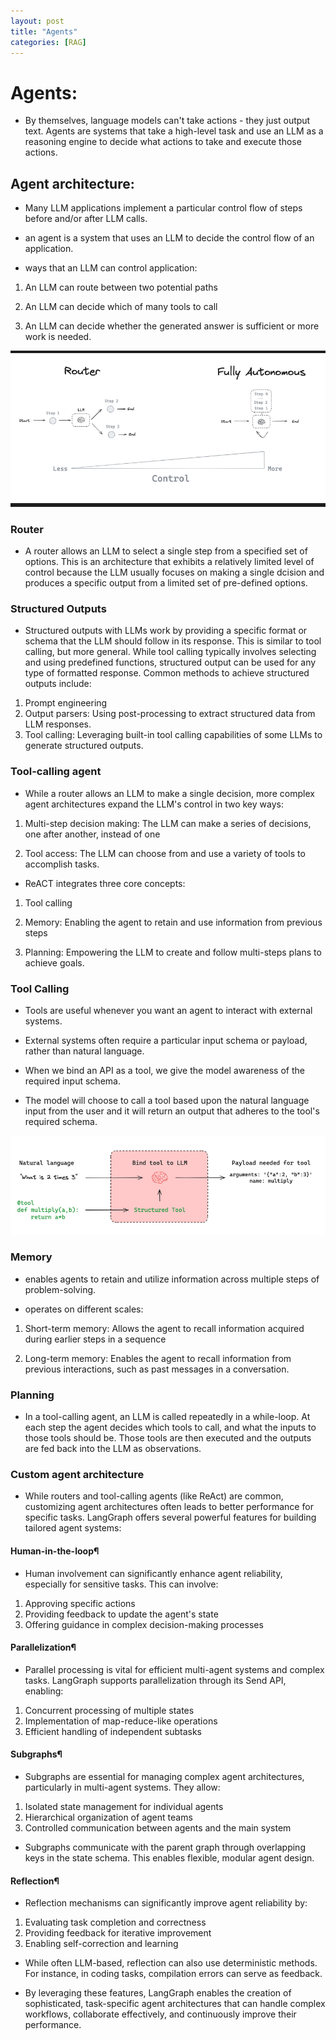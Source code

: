 ```yaml
---
layout: post
title: "Agents"
categories: [RAG]
---
```

# Agents:

- By themselves, language models can't take actions - they just output text. Agents are systems that take a high-level task and use an LLM as a reasoning engine to decide what actions to take and execute those actions.

## Agent architecture:
- Many LLM applications implement a particular control flow of steps before and/or after LLM calls. 

- an agent is a system that uses an LLM to decide the control flow of an application. 

- ways that an LLM can control application:

1. An LLM can route between two potential paths

2. An LLM can decide which of many tools to call

3. An LLM can decide whether the generated answer is sufficient or more work is needed.

![alt text](images/image-1.png)

### Router 

- A router allows an LLM to select a single step from a specified set of options. This is an architecture that exhibits a relatively limited level of control because the LLM usually focuses on making a single dcision and produces a specific output from a limited set of pre-defined options. 

### Structured Outputs

- Structured outputs with LLMs work by providing a specific format or schema that the LLM should follow in its response. This is similar to tool calling, but more general. While tool calling typically involves selecting and using predefined functions, structured output can be used for any type of formatted response. Common methods to achieve structured outputs include:

1. Prompt engineering
2. Output parsers: Using post-processing to extract structured data from LLM responses.
3. Tool calling: Leveraging built-in tool calling capabilities of some LLMs to generate structured outputs.

### Tool-calling agent

- While a router allows an LLM to make a single decision, more complex agent architectures expand the LLM's control in two key ways:

1. Multi-step decision making: The LLM can make a series of decisions, one after another, instead of one

2. Tool access: The LLM can choose from and use a variety of tools to accomplish tasks.

- ReACT integrates three core concepts:

1. Tool calling

2. Memory: Enabling the agent to retain and use information from previous steps

3. Planning: Empowering the LLM to create and follow multi-steps plans to achieve goals.

### Tool Calling

- Tools are useful whenever you want an agent to interact with external systems.

- External systems often require a particular input schema or payload, rather than natural language.

- When we bind an API as a tool, we give the model awareness of the required input schema. 

- The model will choose to call a tool based upon the natural language input from the user and it will return an output that adheres to the tool's required schema.

![alt text](images/image-2.png)

### Memory 

- enables agents to retain and utilize information across multiple steps of problem-solving.

- operates on different scales:

1. Short-term memory: Allows the agent to recall information acquired during earlier steps in a sequence

2. Long-term memory: Enables the agent to recall information from previous interactions, such as past messages in a conversation.

### Planning

- In a tool-calling agent, an LLM is called repeatedly in a while-loop. At each step the agent decides which tools to call, and what the inputs to those tools should be. Those tools are then executed and the outputs are fed back into the LLM as observations.

### Custom agent architecture
- While routers and tool-calling agents (like ReAct) are common, customizing agent architectures often leads to better performance for specific tasks. LangGraph offers several powerful features for building tailored agent systems:

#### Human-in-the-loop¶

- Human involvement can significantly enhance agent reliability, especially for sensitive tasks. This can involve:

1. Approving specific actions
2. Providing feedback to update the agent's state
3. Offering guidance in complex decision-making processes

#### Parallelization¶

- Parallel processing is vital for efficient multi-agent systems and complex tasks. LangGraph supports parallelization through its Send API, enabling:

1. Concurrent processing of multiple states
2. Implementation of map-reduce-like operations
3. Efficient handling of independent subtasks


#### Subgraphs¶

- Subgraphs are essential for managing complex agent architectures, particularly in multi-agent systems. They allow:

1. Isolated state management for individual agents
2. Hierarchical organization of agent teams
3. Controlled communication between agents and the main system

- Subgraphs communicate with the parent graph through overlapping keys in the state schema. This enables flexible, modular agent design. 

#### Reflection¶

- Reflection mechanisms can significantly improve agent reliability by:

1. Evaluating task completion and correctness
2. Providing feedback for iterative improvement
3. Enabling self-correction and learning

- While often LLM-based, reflection can also use deterministic methods. For instance, in coding tasks, compilation errors can serve as feedback.

- By leveraging these features, LangGraph enables the creation of sophisticated, task-specific agent architectures that can handle complex workflows, collaborate effectively, and continuously improve their performance.